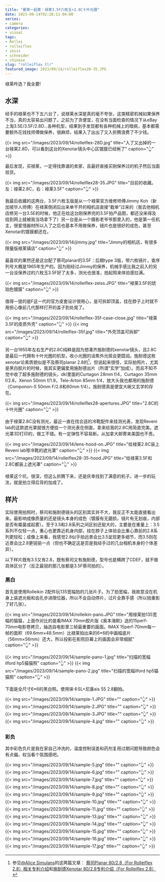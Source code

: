 ```yaml
---
title: "要莱一起莱：禄莱3.5F六枚玉+2.8C十叶光圈"
date: 2023-09-14T02:26:11-04:00
series:
- camera
categories:
- visual
tags:
- Rollei
- rolleiflex
- zeiss
- schneider
- chinese
slug: "rolleiflex tlr"
featured_image: 2023/09/14/rolleiflex28-35.JPG
---
```


禄莱咋选？我全要!
<!--more-->

## 水深

经手的禄莱也不下五六台了，说禄莱水深是真的毫不夸张，这类精密机械如果保养不当，真的太容易出问题了。之前为了贪便宜，在没有当面检查的情况下从eBay上淘3.5E/3.5F/2.8D…各种机型，结果到手发现都有各种机械上的暗病，基本都需要额外花钱找师傅做保养，很麻烦，结果入了出出了又入折腾浪费了不少钱。

{{< img src="/images/2023/09/14/rolleiflex-28D.jpg" title="入了又出掉的一台禄莱2.8D，可以看到这台的Xenotar镜头中心区镀膜已经🈚️了" caption="👆" >}}

最后发现，买禄莱，一定得找靠谱的卖家，且最好直接买刚保养过的机子然后当面验货。

{{< img src="/images/2023/09/14/rolleiflex28-35.JPG" title="目前的收藏。左：禄莱2.8C，右：禄莱3.5F" caption="👆" >}}

我最后收藏的这两台，3.5F六枚玉版是从一个禄莱官方维修师傅Jimmy Koh（新加坡华人师傅）在禄莱倒闭后出来单干开的相机店直接“截单”过来的（我去他相机店修另一台3.5E的时候，他正在给这台刚保养完的3.5F拍产品图，都还没来得及挂到网上就被我当场拿下了）另一台是从一个摄影老爷爷那里入的，他是第一任机主，很爱惜器材所以入了之后也基本不用做保养，镜片也是很好的成色，甚至Xenotar的镀膜都还在。

{{< img src="/images/2023/09/14/jimmy.jpg" title="Jimmy的相机店，有很多限量版禄莱镇店" caption="👆" >}}

最喜欢的果然还是这台配了蔡司planar的3.5F：后期type 3版，带六枚镜片，查序列号大概是1965年生产的。因为刚经过Jimmy的保养，机械手感比我之前入的另一台没保养过的六枚玉3.5F好了太多，测光也很准，拍起照来体验感拉满。

{{< img src="/images/2023/09/14/rolleiflex-zeiss.JPG" title="禄莱3.5F的琥珀色镀膜" caption="👆" >}}

值得一提的是F这一代的官方皮套设计很用心，是可拆卸顶盖，挂在脖子上时就不用担心像前几代那样打开的盖子到处晃了。

{{< img src="/images/2023/09/14/rolleiflex-35f-case-close.jpg" title="禄莱3.5F的皮质外壳" caption="👆" >}}
{{< img src="/images/2023/09/14/rolleiflex-35f.jpg" title="外壳顶盖可拆卸" caption="👆" >}}

另一台1955年左右生产的2.8C纯粹是因为想凑齐施耐德的xenotar镜头，且2.8C是最后一代拥有十叶光圈的机型，收小光圈的话焦外光斑会更圆润。施耐德这枚xenotar论素质貌似是不及蔡司planar 2.8的[^1]，但说起来很怪，实际拍照片，尤其是黑白胶片的时候，我其实更偏爱用施耐德出片（所谓“玄学”加成）。而且不知不觉中收了超多施耐德的镜头，dkl里面的Curtagon 28mm f/4，Curtagon 35mm f/2.8，Xenon 50mm f/1.9，Tele-Arton 85mm f/4，放大头我也都用的施耐德（Componon-S 50mm F/2.8和80mm f/4）。施耐德真是便宜大碗又玄学的存在。

{{< img src="/images/2023/09/14/rolleiflex28-apertures.JPG" title="2.8C的十叶光圈" caption="👆" >}}

由于禄莱2.8C没有测光，最近一直在找合适的冷靴配件来挂测光表，发现Reveni lab的这款遮光罩就很方便挂一个测光表在侧面，拿来给我的2.8C用简直完美。遮光罩3D打印的，做工不错。有一定弹性不容易断。从加拿大邮寄来美国也不贵。

{{< img src="/images/2023/09/14/lens-hood-on.JPG" title="给禄莱2.8C装上Reveni lab带冷靴的遮光罩" caption="👆" >}}
{{< img src="/images/2023/09/14/rolleiflex28-35-hood.JPG" title="给禄莱3.5F和2.8C都装上遮光罩" caption="👆" >}}

禄莱这个坑，很深，但这么折腾下来，还是庆幸找到了满意的机子。进一步的玩法，就是拍立得后背的加成了。


[^1]: 参见[@Alice Simulans](https://www.zhihu.com/people/alice-simulans-36)的这两篇文章： [蔡司Planar 80/2.8（For Rolleiflex 2.8）相关专利介绍](https://mp.weixin.qq.com/s/O_IIU4ogb9TQSV8qFhgcng)和[施耐德Xenotar 80/2.8专利介绍（For Rolleiflex 2.8）](https://mp.weixin.qq.com/s/Dm8vjtjoeoWC_0J-gnhp1w)

## 样片

实际使用拍照时，蔡司和施耐德镜头的区别其实并不大，我反正不太能直接看出来。最影响成像质量的还是镜头本身的成色（镀膜有无磨损，镜片有无划痕，内部是否有霉菌或起雾）。至于3.5和2.8系列之间区别还挺大的，主要是在重量上：3.5系列不仅轻一点，重心也更靠近机身内部，挂在脖子上体验会比重心靠前的2.8系列更轻松；成像上来看，我感觉2.8似乎拍远景会比3.5呈现更多细节，而3.5则在近景会比2.8更锐丽一点（但也不确定这是否是我经手过的几台相机本身的个体差异）。

以下样片既有3.5又有2.8，既有蔡司又有施耐德，型号也是横跨了CDEF，就不做具体区分了（反正最锐的那几张都是3.5F蔡司拍的）。

### 黑白

首先是使用Rolleikin 2配件玩135宽幅拍的几张片子。为了拍宽幅，我故意没在机身上装遮光板和齿孔步进限位器，所以不会自动停片，过片全靠手感（所以拍重影了好几张）。

{{< img src="/images/2023/09/14/rolleikin-pano.JPG" title="用禄莱拍135宽幅的猫猫，上面作对比的是看IMAX 70mm胶片版《奥本海默》送的15perf-70mm电影卷拷贝，抽选自电影里三帧最重要的画面。IMAX 15perf-70mm每一帧的面积（69.6mm×48.5mm）比禄莱拍出来的6*6的中画幅底片（56mm×56mm）还大，所以投影在影院巨幕上的画面会非常细腻" caption="👆" >}}

{{< img src="/images/2023/09/14/sample-pano-1.jpg" title="扫描的宽幅ilford hp5猫猫照" caption="👆" >}}
{{< img src="/images/2023/09/14/sample-pano-2.jpg" title="扫描的宽幅ilford hp5猫猫照" caption="👆" >}}

下面是全尺寸6*6的黑白照。使用徕卡SL+尼康ais 55 2.8翻拍。

{{< img src="/images/2023/09/14/sample-1.JPG" title="" caption="👆" >}}
{{< img src="/images/2023/09/14/sample-2.JPG" title="" caption="👆" >}}
{{< img src="/images/2023/09/14/sample-3.JPG" title="" caption="👆" >}}
{{< img src="/images/2023/09/14/sample-4.jpg" title="" caption="👆" >}}

### 彩负

其中彩色负片是我在家自己冲洗的，温度控制误差和药剂复用过期问题导致颜色会有点偏，权当看个氛围感吧。

{{< img src="/images/2023/09/14/sample-5.jpg" title="" caption="👆" >}}
{{< img src="/images/2023/09/14/sample-6.jpg" title="" caption="👆" >}}
{{< img src="/images/2023/09/14/sample-7.jpg" title="" caption="👆" >}}
{{< img src="/images/2023/09/14/sample-8.jpg" title="" caption="👆" >}}
{{< img src="/images/2023/09/14/sample-9.jpg" title="" caption="👆" >}}
{{< img src="/images/2023/09/14/sample-10.jpg" title="" caption="👆" >}}
{{< img src="/images/2023/09/14/sample-11.jpg" title="" caption="👆" >}}
{{< img src="/images/2023/09/14/sample-13.jpg" title="" caption="👆" >}}
{{< img src="/images/2023/09/14/sample-14.jpg" title="" caption="👆" >}}
{{< img src="/images/2023/09/14/sample-15.jpg" title="" caption="👆" >}}
{{< img src="/images/2023/09/14/sample-16.jpg" title="" caption="👆" >}}
{{< img src="/images/2023/09/14/sample-17.jpg" title="" caption="👆" >}}
